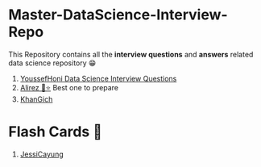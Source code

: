 # Master-DataScience-Interview-Repo
This Repository contains all the **interview questions** and **answers** related data science repository 😁


1. [YoussefHoni Data Science Interview Questions](https://github.com/youssefHosni/Data-Science-Interview-Questions-Answers)
2. [Alirez 🤩⭐](https://github.com/alirezadir/Machine-Learning-Interviews/) Best one to prepare
3. [KhanGich](https://github.com/khangich/machine-learning-interview/)




# Flash Cards 🤩
1. [JessiCayung](https://github.com/jessicayung/machine-learning-flashcards)

